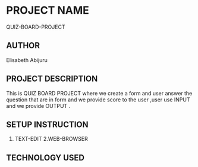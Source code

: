 # PROJECT NAME
QUIZ-BOARD-PROJECT
## AUTHOR

Elisabeth Abijuru
## PROJECT DESCRIPTION
This is QUIZ BOARD PROJECT where we create a form  and user answer the question  that are in form and we provide score to the user ,user use  INPUT and we provide OUTPUT .
## SETUP INSTRUCTION
1. TEXT-EDIT
2.WEB-BROWSER

##  TECHNOLOGY USED